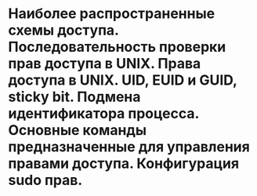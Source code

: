 # Наиболее распространенные схемы доступа. Последовательность проверки прав доступа в UNIX. Права доступа в UNIX. UID, EUID и GUID, sticky bit. Подмена идентификатора процесса. Основные команды предназначенные для управления правами доступа. Конфигурация sudo прав.

